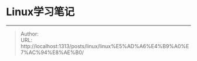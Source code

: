 # Linux学习笔记






---

> Author:   
> URL: http://localhost:1313/posts/linux/linux%E5%AD%A6%E4%B9%A0%E7%AC%94%E8%AE%B0/  

